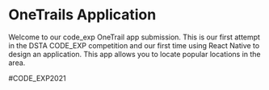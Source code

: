 # OneTrails Application

Welcome to our code_exp OneTrail app submission. This is our first attempt in the DSTA CODE_EXP competition and our first time using React Native to design an application.
This app allows you to locate popular locations in the area.

#CODE_EXP2021
